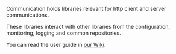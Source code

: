 Communication holds libraries relevant for http client and server communications.

These libraries interact with other libraries from the configuration, monitoring, logging and common repositories.

You can read the user guide in [our Wiki](../../wiki/Home).
